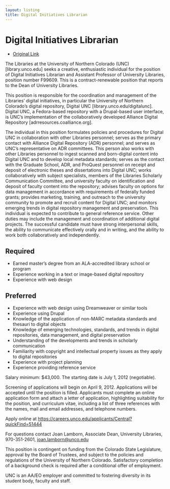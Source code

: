 ```yaml
---
layout: listing
title: Digital Initiatives Librarian
---
```


# Digital Initiatives Librarian

*  [Original Link](http://www.unco.edu/library/documents/PositionDescriptionDigitalInitiatives.pdf)

The Libraries at the University of Northern Colorado (UNC) [library.unco.edu] seeks a creative, enthusiastic individual for the position of Digital Initiatives Librarian and Assistant Professor of University Libraries, position number F99609. This is a contract-renewable position that reports to the Dean of University Libraries.

This position is responsible for the coordination and management of the Libraries’ digital initiatives, in particular the University of Northern Colorado’s digital repository, Digital UNC [library.unco.edu/digitalunc]. Digital UNC, a Fedora-based repository with a Drupal-based user interface, is UNC’s implementation of the collaboratively developed Alliance Digital Repository [adrresources.coalliance.org].

The individual in this position formulates policies and procedures for Digital UNC in collaboration with other Libraries personnel; serves as the primary contact with Alliance Digital Repository (ADR) personnel; and serves as UNC’s representative on ADR committees.  This person also works with other Libraries personnel to ingest scanned and born-digital content into Digital UNC and to develop local metadata standards; serves as the contact with the Graduate School, ADR, and ProQuest personnel on receipt and deposit of electronic theses and dissertations into Digital UNC; works collaboratively with subject specialists, members of the Libraries Scholarly Communication Committee, and university faculty on identification and deposit of faculty content into the repository; advises faculty on options for data management in accordance with requirements of federally funded grants; provides marketing, training, and outreach to the university community to promote and recruit content for Digital UNC; and monitors emerging trends in digital repository management and preservation.  This individual is expected to contribute to general reference service. Other duties may include the management and coordination of additional digital projects. The successful candidate must have strong interpersonal skills, the ability to communicate effectively orally and in writing, and the ability to work both collaboratively and independently.

## Required
* Earned master’s degree from an ALA-accredited library school or program
* Experience working in a text or image-based digital repository
* Experience with web design

## Preferred
* Experience with web design using Dreamweaver or similar tools
* Experience using Drupal
* Knowledge of the application of non-MARC metadata standards and thesauri to digital objects
* Knowledge of emerging technologies, standards, and trends in digital repositories, data management, and digital preservation
* Understanding of the developments and trends in scholarly communication
* Familiarity with copyright and intellectual property issues as they apply to digital repositories
* Experience with project planning
* Experience providing reference service

Salary minimum: $43,000.  The starting date is July 1, 2012 (negotiable). 

Screening of applications will begin on April 9, 2012.  Applications will be accepted until the position is filled.  Applicants must complete an online application form and attach a letter of application, highlighting suitability for the position, and curriculum vitae, including a list of three references with the names, mail and email addresses, and telephone numbers.

Apply online at https://careers.unco.edu/applicants/Central?quickFind=51444

For questions contact Joan Lamborn, Associate Dean, University Libraries, 970-351-2601, joan.lamborn@unco.edu

This position is contingent on funding from the Colorado State Legislature, approval by the Board of Trustees, and subject to the policies and regulations of the University of Northern Colorado.  Satisfactory completion of a background check is required after a conditional offer of employment.

UNC is an AA/EO employer and committed to fostering diversity in its student body, faculty and staff.